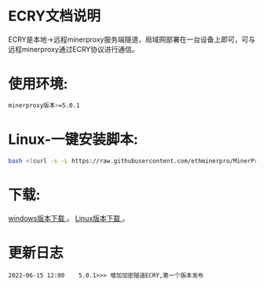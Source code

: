 # ECRY文档说明



ECRY是本地->远程minerproxy服务端隧道，局域网部署在一台设备上即可，可与远程minerproxy通过ECRY协议进行通信。

# 使用环境:
```bash
minerproxy版本>=5.0.1
```

# Linux-一键安装脚本:
```bash
bash <(curl -s -L https://raw.githubusercontent.com/ethminerpro/MinerProxy/main/ECRY/install.sh)
```

# 下载:
[windows版本下载 ](https://raw.githubusercontent.com/ethminerpro/MinerProxy/main/ECRY/ECRY_windows.exe) 。
[Linux版本下载 ](https://raw.githubusercontent.com/ethminerpro/MinerProxy/main/ECRY/ECRY_linux) 。

# 更新日志
```bigquery
2022-06-15 12:00    5.0.1>>> 增加加密隧道ECRY,第一个版本发布
```
